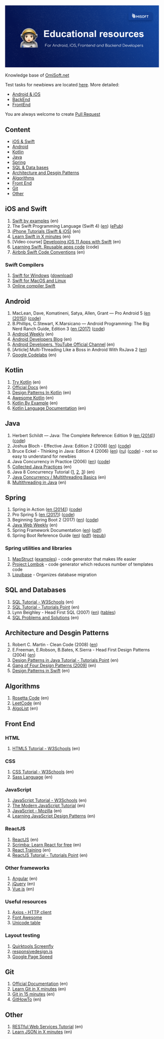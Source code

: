 ![OmiSoft](/images/header.png)

Knowledge base of [OmiSoft.net](https://omisoft.net)

Test tasks for newbiews are located [here](https://github.com/eresid/education/tree/master/exercises). More detailed:

- [Android & iOS](https://github.com/eresid/education/blob/master/exercises/BlogMobile.md)
- [BackEnd](https://github.com/eresid/education/blob/master/exercises/Blog.md)
- [FrontEnd](https://github.com/eresid/education/blob/master/exercises/BlogWeb.md)

You are always welcome to create [Pull Request](https://github.com/eresid/education/pulls)

## Content

- [iOS & Swift](#iOS-and-Swift)
- [Android](#Android)
- [Kotlin](#Kotlin)
- [Java](#Java)
- [Spring](#Spring)
- [SQL & Data bases](#SQL-and-Databases)
- [Architecture and Desgin Patterns](#Architecture-and-Desgin-Patterns)
- [Algorithms](#Algorithms)
- [Front End](#Front-end)
- [Git](#Git)
- [Other](#Other)

## iOS and Swift

1) [Swift by examples](http://brettbukowski.github.io/SwiftExamples/) (en)
2) The Swift Programming Language (Swift 4) ([en](https://developer.apple.com/library/content/documentation/Swift/Conceptual/Swift_Programming_Language/)) ([ePub](https://swift.org/documentation/TheSwiftProgrammingLanguage(Swift4).epub))
3) [iPhone Tutorials (Swift & iOS)](https://www.raywenderlich.com/tutorials) (en)
4) [Learn Swift in X minutes](https://learnxinyminutes.com/docs/swift/) (en)
5) [Video course] [Developing iOS 11 Apps with Swift](https://itunes.apple.com/us/course/developing-ios-11-apps-with-swift/id1309275316) (en)
6) [Learning Swift. Reusable apps code](https://github.com/btrn/Swift) (code)
7) [Airbnb Swift Code Conventions](https://github.com/airbnb/swift) (en)

### Swift Compilers

1) [Swift for Windows](https://swiftforwindows.github.io/) ([download](https://github.com/SwiftForWindows/SwiftForWindows/releases))
2) [Swift for MacOS and Linux](https://swift.org/download/)
3) [Online compiler Swift](https://glot.io/new/swift)

## Android

1) MacLean, Dave, Komatineni, Satya, Allen, Grant — Pro Android 5 ([en (2015)](https://www.apress.com/gp/book/9781430246800)) ([code](https://github.com/Apress/pro-android-5))
2) B.Phillips, C.Stewart, K.Marsicano  — Android Programming: The Big Nerd Ranch Guide, Edition 3 ([en (2017)](https://play.google.com/store/books/details/Bill_Phillips_Android_Programming?id=1igDDgAAQBAJ) ([code](http://www.bignerdranch.com/solutions/AndroidProgramming.zip))
3) [Android Weekly](http://androidweekly.net/) (en)
4) [Android Developers Blog](https://android-developers.googleblog.com/) (en)
5) [Android Developers. YouTube Official Channel](https://www.youtube.com/user/androiddevelopers) (en)
6) [Article] Multi-Threading Like a Boss in Android With RxJava 2 ([en](https://blog.gojekengineering.com/multi-threading-like-a-boss-in-android-with-rxjava-2-b8b7cf6eb5e2)) 
7) [Google Codelabs](https://codelabs.developers.google.com/) (en)

## Kotlin

1) [Try Kotlin](https://try.kotlinlang.org/) (en)
2) [Official Docs](https://kotlinlang.org/docs/reference/) (en)
3) [Design Patterns In Kotlin](https://github.com/dbacinski/Design-Patterns-In-Kotlin) (en)
4) [Awesome Kotlin](https://github.com/KotlinBy/awesome-kotlin) (en)
5) [Kotlin By Example](http://kotlinbyexample.org/) (en)
6) [Kotlin Language Documentation](https://jetbrains.gitbooks.io/kotlin-reference-for-kindle/content/) (en)

## Java

1) Herbert Schildt — Java: The Complete Reference: Edition 9 ([en (2014)](https://play.google.com/store/books/details/Herbert_Schildt_Java_The_Complete_Reference_Ninth?id=fY-bAgAAQBAJ)) ([code](https://github.com/hloong/Java-The-Complete-Reference-Ninth-Edition-SourceCode))
2) Joshua Bloch - Effective Java: Edition 2 (2008) ([en](https://play.google.com/store/books/details/Joshua_Bloch_Effective_Java?id=ka2VUBqHiWkC)) ([code](https://github.com/marhan/effective-java-examples))
3) Bruce Eckel - Thinking in Java: Edition 4 (2006) ([en](https://sophia.javeriana.edu.co/~cbustaca/docencia/POO-2016-01/documentos/Thinking_in_Java_4th_edition.pdf)) ([ru](https://rozetka.com.ua/ua/21486081/p21486081/)) ([code](http://www.mindviewinc.com/TIJ4/CodeInstructions.html)) - not so easy to understand for newbies
4) Java Concurrency in Practice (2006) ([en](https://play.google.com/store/books/details/Tim_Peierls_Java_Concurrency_in_Practice?id=EK43StEVfJIC)) ([code](http://jcip.net/listings.html))
5) [Collected Java Practices](http://www.javapractices.com/home/HomeAction.do) (en)
6) Java 8 Concurrency Tutorial ([1](http://winterbe.com/posts/2015/04/07/java8-concurrency-tutorial-thread-executor-examples/), [2](http://winterbe.com/posts/2015/04/30/java8-concurrency-tutorial-synchronized-locks-examples/), [3](http://winterbe.com/posts/2015/05/22/java8-concurrency-tutorial-atomic-concurrent-map-examples/)) (en)
7) [Java Concurrency / Multithreading Basics](https://www.callicoder.com/java-concurrency-multithreading-basics/) (en)
8) [Multithreading in Java](https://beginnersbook.com/2013/03/multithreading-in-java/) (en)

## Spring

1) Spring in Action ([en (2014)](https://www.amazon.com/Spring-Action-Covers-4/dp/161729120X)) ([code](https://manning-content.s3.amazonaws.com/download/9/ef4e0ef-b7bd-4ab8-857d-eb635d18d425/SpringiA4_SourceCode.zip))
2) Pro Spring 5 ([en (2017)](https://www.apress.com/gp/book/9781484228074)) ([code](https://github.com/Apress/pro-spring-5))
3) Beginning Spring Boot 2 (2017) ([en](https://www.apress.com/gp/book/9781484229309)) ([code](https://github.com/Apress/beg-spring-boot-2))
4) [Java Web Weekly](http://www.baeldung.com/java-web-weekly) (en)
5) Spring Framework Documentation ([en](https://docs.spring.io/spring/docs/current/spring-framework-reference/index.html)) ([pdf](https://docs.spring.io/spring/docs/current/spring-framework-reference/pdf/))
6) Spring Boot Reference Guide ([en](https://docs.spring.io/spring-boot/docs/current/reference/htmlsingle/)) ([pdf](https://docs.spring.io/spring-boot/docs/current/reference/pdf/spring-boot-reference.pdf)) ([epub](https://docs.spring.io/spring-boot/docs/current/reference/epub/spring-boot-reference.epub))

### Spring utilities and libraries

1) [MapStruct](http://mapstruct.org/) ([examples](https://github.com/mapstruct/mapstruct-examples)) - code generator that makes life easier
2) [Project Lombok](https://projectlombok.org/) - code generator which reduces number of templates code
3) [Liquibase](http://www.liquibase.org/) - Organizes database migration

## SQL and Databases

1) [SQL Tutorial - W3Schools](https://www.w3schools.com/sql/) (en)
2) [SQL Tutorial - Tutorials Point](https://www.tutorialspoint.com/sql/) (en)
3) Lynn Beighley - Head First SQL (2007) ([en](https://play.google.com/store/books/details/Lynn_Beighley_Head_First_SQL?id=5iR4hZNSCcgC)) ([tables](http://www.headfirstlabs.com/books/hfsql/))
4) [SQL Problems and Solutions](http://www.sql-tutorial.ru/content.html) (en)

## Architecture and Desgin Patterns

1) Robert C. Martin - Clean Code (2008) ([en](https://play.google.com/store/books/details?id=_i6bDeoCQzsC))
2) E.Freeman, E.Robson, B.Bates, K.Sierra - Head First Design Patterns (2004) ([en](https://play.google.com/store/books/details/Eric_Freeman_Head_First_Design_Patterns?id=NXIrAQAAQBAJ))
3) [Design Patterns in Java Tutorial - Tutorials Point](https://www.tutorialspoint.com/design_pattern/index.htm) (en)
4) [Gang of Four Design Patterns (2009)](http://www.blackwasp.co.uk/gofpatterns.aspx) (en)
5) [Design Patterns in Swift](https://github.com/ochococo/Design-Patterns-In-Swift) (en)

## Algorithms

1) [Rosetta Code](http://rosettacode.org/) (en)
2) [LeetCode](https://leetcode.com) (en)
3) [AlgoList](http://algolist.net/) (en)

## Front End

### HTML

1) [HTML5 Tutorial - W3Schools](https://www.w3schools.com/html/default.asp) (en)

### CSS

1) [CSS Tutorial - W3Schools](https://www.w3schools.com/css/) (en)
2) [Sass Language](http://sass-lang.com/guide) (en)

### JavaScript

1) [JavaScript Tutorial - W3Schools](https://www.w3schools.com/js/default.asp) (en)
2) [The Modern JavaScript Tutorial](https://javascript.info/) (en)
3) [JavaScript - Mozilla](https://developer.mozilla.org/en/docs/Web/JavaScript) (en)
4) [Learning JavaScript Design Patterns](https://addyosmani.com/resources/essentialjsdesignpatterns/book/) (en)

### ReactJS

1) [ReactJS](https://reactjs.org/) (en)
2) [Scrimba: Learn React for free](https://scrimba.com/playlist/p7P5Hd) (en)
3) [React Training](https://reacttraining.com/react-router/web/example/basic) (en)
4) [ReactJS Tutorial - Tutorials Point](https://www.tutorialspoint.com/reactjs/index.htm) (en)

### Other frameworks

1) [Angular](https://angular.io/) (en)
2) [jQuery](https://jquery.com/) (en)
3) [Vue.js](https://vuejs.org/v2/guide/installation.html) (en)

### Useful resources

1) [Axios - HTTP client](https://github.com/axios/axios)
2) [Font Awesome](http://fontawesome.io/)
3) [Unicode table](https://unicode-table.com/)

### Layout testing

1) [Quirktools Screenfly](http://quirktools.com/screenfly/)
2) [responsivedesign.is](http://ami.responsivedesign.is/)
3) [Google Page Speed](https://developers.google.com/speed/pagespeed/insights/)

## Git

1) [Official Documentation](https://git-scm.com/book/en/v2) (en)
2) [Learn Git in X minutes](https://learnxinyminutes.com/docs/git/) (en)
3) [Git in 15 minutes](https://try.github.io) (en)
4) [GitHowTo](https://githowto.com/) (en)

## Other

1) [RESTful Web Services Tutorial](https://www.tutorialspoint.com/restful/index.htm) (en)
2) [Learn JSON in X minutes](https://learnxinyminutes.com/docs/json/) (en)

